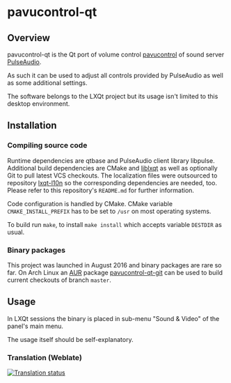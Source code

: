 # pavucontrol-qt

## Overview

pavucontrol-qt is the Qt port of volume control [pavucontrol](https://freedesktop.org/software/pulseaudio/pavucontrol/) of sound server [PulseAudio](https://www.freedesktop.org/wiki/Software/PulseAudio/).   

As such it can be used to adjust all controls provided by PulseAudio as well as some additional settings.   

The software belongs to the LXQt project but its usage isn't limited to this desktop environment.   

## Installation

### Compiling source code

Runtime dependencies are qtbase and PulseAudio client library libpulse.   
Additional build dependencies are CMake and [liblxqt](https://github.com/lxqt/liblxqt) as well as optionally Git to pull latest VCS checkouts. The localization files were outsourced to repository [lxqt-l10n](https://github.com/lxqt/lxqt-l10n) so the corresponding dependencies are needed, too. Please refer to this repository's `README.md` for further information.

Code configuration is handled by CMake. CMake variable `CMAKE_INSTALL_PREFIX` has to be set to `/usr` on most operating systems.   

To build run `make`, to install `make install` which accepts variable `DESTDIR` as usual.   

### Binary packages

This project was launched in August 2016 and binary packages are rare so far. On Arch Linux an [AUR](https://aur.archlinux.org/) package [pavucontrol-qt-git](https://aur.archlinux.org/packages/pavucontrol-qt-git/) can be used to build current checkouts of branch `master`.

## Usage

In LXQt sessions the binary is placed in sub-menu "Sound & Video" of the panel's main menu.   

The usage itself should be self-explanatory.


### Translation (Weblate)

<a href="https://weblate.lxqt.org/projects/lxqt/pavucontrol-qt/">
<img src="https://weblate.lxqt.org/widgets/lxqt/-/pavucontrol-qt/multi-auto.svg" alt="Translation status" />
</a>
